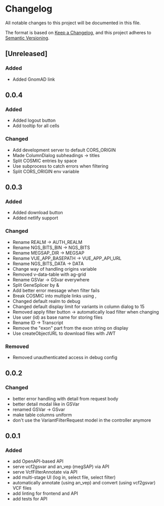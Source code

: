 # Changelog
All notable changes to this project will be documented in this file.

The format is based on [Keep a Changelog](https://keepachangelog.com/en/1.0.0/),
and this project adheres to [Semantic Versioning](https://semver.org/spec/v2.0.0.html).

## [Unreleased]
### Added
- Added GnomAD link

## 0.0.4
### Added
- Added logout button
- Add tooltip for all cells

### Changed
- Add development server to default CORS_ORIGIN
- Made ColumnDialog subheadings -> titles
- Split COSMIC entries by space
- Use subprocess to catch errors when filtering
- Split CORS_ORIGIN env variable

## 0.0.3
### Added
- Added download button
- Added netlify support

### Changed
- Rename REALM -> AUTH_REALM
- Rename NGS_BITS_BIN -> NGS_BITS
- Rename MEGSAP_DIR -> MEGSAP
- Rename VUE_APP_BASEPATH -> VUE_APP_API_URL
- Rename NGS_BITS_DATA -> DATA
- Change way of handling origins variable
- Removed v-data-table with ag-grid
- Rename GSVar -> GSvar everywhere
- Split GeneSplicer by &
- Add better error message when filter fails
- Break COSMIC into multiple links using ,
- Changed default realm to debug
- Changed default display limit for variants in column dialog to 15
- Removed apply filter button -> automatically load filter when changing
- Use user (id) as base name for storing files
- Rename ID -> Transcript
- Remove the "exon" part from the exon string on display
- Use createObjectURL to download files with JWT

### Removed
- Removed unauthenticated access in debug config

## 0.0.2

### Changed
- better error handling with detail from request body
- better detail modal like in GSVar
- renamed GSVar -> GSvar
- make table columns uniform
- don't use the VariantFilterRequest model in the controller anymore

## 0.0.1

### Added 
- add OpenAPI-based API
- serve vcf2gsvar and an_vep (megSAP) via API
- serve VcfFilterAnnotate via API
- add multi-stage UI (log in, select file, select filter)
- automatically annotate (using an_vep) and convert (using vcf2gsvar) VCF files
- add linting for frontend and API
- add tests for API


